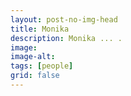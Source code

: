 ```yaml
---
layout: post-no-img-head
title: Monika
description: Monika ... .
image: 
image-alt: 
tags: [people]
grid: false
---
```

